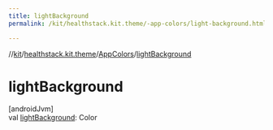 ```yaml
---
title: lightBackground
permalink: /kit/healthstack.kit.theme/-app-colors/light-background.html

---
```

//[kit](../../../index.html)/[healthstack.kit.theme](../index.html)/[AppColors](index.html)/[lightBackground](light-background.html)



# lightBackground



[androidJvm]\
val [lightBackground](light-background.html): Color




